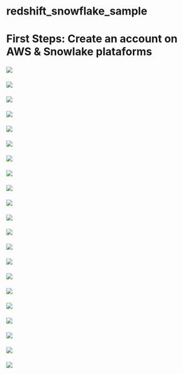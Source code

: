# redshift_snowflake_sample

# First Steps: Create an account on AWS & Snowlake plataforms

###
![](snapshots/redshift_snowflake_1.png)
###
![](snapshots/redshift_snowflake_2.png)
###
![](snapshots/redshift_snowflake_3.png)
###
![](snapshots/redshift_snowflake_4.png)
###
![](snapshots/redshift_snowflake_5.png)
###
![](snapshots/redshift_snowflake_6.png)
###
![](snapshots/redshift_snowflake_8.png)
###
![](snapshots/redshift_snowflake_9.png)
###
![](snapshots/redshift_snowflake_10.png)
###
![](snapshots/redshift_snowflake_11.png)
###
![](snapshots/redshift_snowflake_12.png)
###
![](snapshots/redshift_snowflake_13.png)
###
![](snapshots/redshift_snowflake_15.png)
###
![](snapshots/redshift_snowflake_14.png)
###
![](snapshots/redshift_snowflake_16.png)
###
![](snapshots/redshift_snowflake_17.png)
###
![](snapshots/redshift_snowflake_18.png)
###
![](snapshots/redshift_snowflake_19.png)
###
![](snapshots/redshift_snowflake_20.png)
###
![](snapshots/redshift_snowflake_7.png)
###
![](snapshots/redshift_snowflake_21.png)
